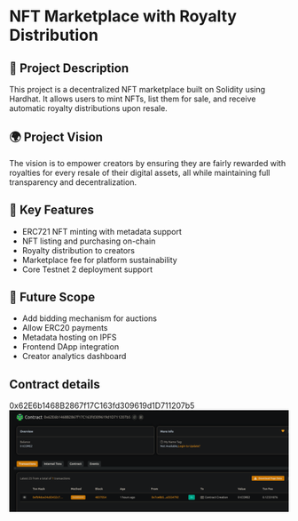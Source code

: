 # NFT Marketplace with Royalty Distribution

## 📖 Project Description

This project is a decentralized NFT marketplace built on Solidity using Hardhat. It allows users to mint NFTs, list them for sale,  and receive automatic royalty distributions upon resale.





## 🌍 Project Vision

The vision  is to empower creators by ensuring they are fairly rewarded with royalties for every resale of their digital assets, all while maintaining full transparency and decentralization.

## 🔑 Key Features

- ERC721 NFT minting with metadata support
- NFT listing and purchasing on-chain
- Royalty distribution to  creators
- Marketplace fee for  platform  sustainability
- Core Testnet 2 deployment support

## 🚀 Future Scope

- Add bidding mechanism for  auctions
- Allow ERC20 payments
- Metadata hosting on IPFS
- Frontend DApp integration
- Creator analytics dashboard

## Contract details
0x62E6b1468B2867f17C163fd309619d1D711207b5![alt text](image.png)
